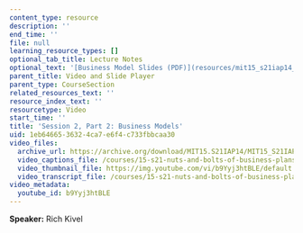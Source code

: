 ```yaml
---
content_type: resource
description: ''
end_time: ''
file: null
learning_resource_types: []
optional_tab_title: Lecture Notes
optional_text: '[Business Model Slides (PDF)](resources/mit15_s21iap14_session2-2)'
parent_title: Video and Slide Player
parent_type: CourseSection
related_resources_text: ''
resource_index_text: ''
resourcetype: Video
start_time: ''
title: 'Session 2, Part 2: Business Models'
uid: 1eb64665-3632-4ca7-e6f4-c733fbbcaa30
video_files:
  archive_url: https://archive.org/download/MIT15.S21IAP14/MIT15_S21IAP14_S2P2_300k.mp4
  video_captions_file: /courses/15-s21-nuts-and-bolts-of-business-plans-january-iap-2014/d3eae6b9b26c55ecb5fb6261b0ddf557_b9Yyj3htBLE.vtt
  video_thumbnail_file: https://img.youtube.com/vi/b9Yyj3htBLE/default.jpg
  video_transcript_file: /courses/15-s21-nuts-and-bolts-of-business-plans-january-iap-2014/54e6ba8fd276c1ca1a7ca876a4f27d9a_b9Yyj3htBLE.pdf
video_metadata:
  youtube_id: b9Yyj3htBLE
---
```


**Speaker:** Rich Kivel